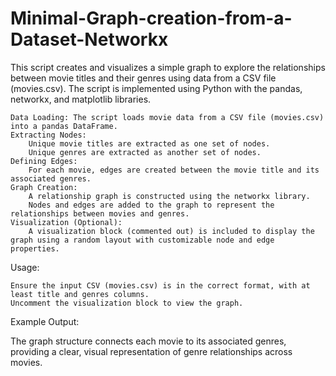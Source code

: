 # Minimal-Graph-creation-from-a-Dataset-Networkx
This script creates and visualizes a simple graph to explore the relationships between movie titles and their genres using data from a CSV file (movies.csv). The script is implemented using Python with the pandas, networkx, and matplotlib libraries.

    Data Loading: The script loads movie data from a CSV file (movies.csv) into a pandas DataFrame.
    Extracting Nodes:
        Unique movie titles are extracted as one set of nodes.
        Unique genres are extracted as another set of nodes.
    Defining Edges:
        For each movie, edges are created between the movie title and its associated genres.
    Graph Creation:
        A relationship graph is constructed using the networkx library.
        Nodes and edges are added to the graph to represent the relationships between movies and genres.
    Visualization (Optional):
        A visualization block (commented out) is included to display the graph using a random layout with customizable node and edge properties.

Usage:

    Ensure the input CSV (movies.csv) is in the correct format, with at least title and genres columns.
    Uncomment the visualization block to view the graph.

Example Output:

The graph structure connects each movie to its associated genres, providing a clear, visual representation of genre relationships across movies.
